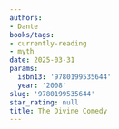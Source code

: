 ```yaml
---
authors:
- Dante
books/tags:
- currently-reading
- myth
date: 2025-03-31
params:
  isbn13: '9780199535644'
  year: '2008'
slug: '9780199535644'
star_rating: null
title: The Divine Comedy
---
```



<!--more-->